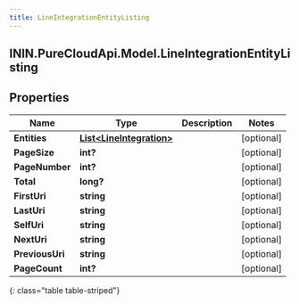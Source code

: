 ```yaml
---
title: LineIntegrationEntityListing
---
```

## ININ.PureCloudApi.Model.LineIntegrationEntityListing

## Properties

|Name | Type | Description | Notes|
|------------ | ------------- | ------------- | -------------|
| **Entities** | [**List&lt;LineIntegration&gt;**](LineIntegration.html) |  | [optional] |
| **PageSize** | **int?** |  | [optional] |
| **PageNumber** | **int?** |  | [optional] |
| **Total** | **long?** |  | [optional] |
| **FirstUri** | **string** |  | [optional] |
| **LastUri** | **string** |  | [optional] |
| **SelfUri** | **string** |  | [optional] |
| **NextUri** | **string** |  | [optional] |
| **PreviousUri** | **string** |  | [optional] |
| **PageCount** | **int?** |  | [optional] |
{: class="table table-striped"}


